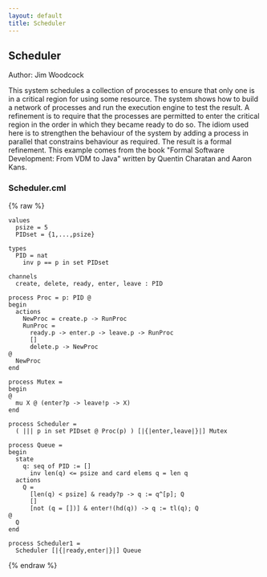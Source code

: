 ```yaml
---
layout: default
title: Scheduler
---
```


## Scheduler
Author: Jim Woodcock


This system schedules a collection of processes to ensure that only one is in a critical region for using some resource. The system shows how to build a network of processes and run the execution engine to test the result. A refinement is to require that the processes are permitted to enter the critical region in the order in which they became ready to do so. The idiom used here is to strengthen the behaviour of the system by adding a process in parallel that constrains behaviour as required. The result is a formal refinement. This example comes from the book "Formal Software Development: From VDM to Java" written by Quentin Charatan and Aaron Kans. 


### Scheduler.cml

{% raw %}
~~~
values
  psize = 5
  PIDset = {1,...,psize}
  
types
  PID = nat
    inv p == p in set PIDset

channels
  create, delete, ready, enter, leave : PID

process Proc = p: PID @
begin
  actions
    NewProc = create.p -> RunProc
    RunProc =
      ready.p -> enter.p -> leave.p -> RunProc
      []
      delete.p -> NewProc
@
  NewProc
end

process Mutex =
begin
@
  mu X @ (enter?p -> leave!p -> X) 
end

process Scheduler = 
  ( ||| p in set PIDset @ Proc(p) ) [|{|enter,leave|}|] Mutex
  
process Queue =
begin
  state 
    q: seq of PID := []
      inv len(q) <= psize and card elems q = len q 
  actions
    Q = 
      [len(q) < psize] & ready?p -> q := q^[p]; Q
      []
      [not (q = [])] & enter!(hd(q)) -> q := tl(q); Q
@
  Q
end

process Scheduler1 =
  Scheduler [|{|ready,enter|}|] Queue
~~~
{% endraw %}

